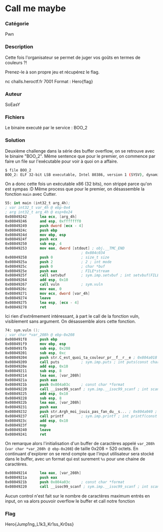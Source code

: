 # Call me maybe

### Catégorie
Pwn

### Description
Cette fois l'organisateur se permet de juger vos goûts en termes de couleurs ?!

Prenez-le à son propre jeu et récupérez le flag.

nc challs.heroctf.fr 7001
Format : Hero{flag}

### Auteur
SoEasY

### Fichiers
Le binaire executé par le service : BOO_2

### Solution
Deuxième challenge dans la série des buffer overflow, on se retrouve avec le binaire "BOO_2".
Même sentence que pour le premier, on commence par faire un file sur l'exécutable pour voir à quoi on a affaire.
```bash
$ file BOO_2 
BOO_2: ELF 32-bit LSB executable, Intel 80386, version 1 (SYSV), dynamically linked, interpreter /lib/ld-, BuildID[sha1]=252fb7f9439139a76e929befad4355f78b5794a8, for GNU/Linux 3.2.0, not stripped
```
On a donc cette fois un exécutable x86 (32 bits), non strippé parce qu'on est sympas :D
Même process que pour le premier, on désassemble la fonction `main` avec Cutter.
```nasm
55: int main (int32_t arg_4h);
; var int32_t var_4h @ ebp-0x4
; arg int32_t arg_4h @ esp+0x24
0x08049242      lea ecx, [arg_4h]
0x08049246      and esp, 0xfffffff0
0x08049249      push dword [ecx - 4]
0x0804924c      push ebp
0x0804924d      mov ebp, esp
0x0804924f      push ecx
0x08049250      sub esp, 4
0x08049253      mov eax, dword [stdout] ; obj.__TMC_END
                                   ; 0x804c034
0x08049258      push 0             ; size_t size
0x0804925a      push 2             ; 2 ; int mode
0x0804925c      push 0             ; char *buf
0x0804925e      push eax           ; FILE*stream
0x0804925f      call setvbuf       ; sym.imp.setvbuf ; int setvbuf(FILE*stream, char *buf, int mode, size_t size)
0x08049264      add esp, 0x10
0x08049267      call vuln          ; sym.vuln
0x0804926c      mov eax, 0
0x08049271      mov ecx, dword [var_4h]
0x08049274      leave
0x08049275      lea esp, [ecx - 4]
0x08049278      ret
```

Ici rien d'extrêmement intéressant, à part le call de la fonction vuln, visiblement sans argument.
On désassemble alors cette fonction.
```nasm
74: sym.vuln ();
; var char *var_208h @ ebp-0x208
0x080491f8      push ebp
0x080491f9      mov ebp, esp
0x080491fb      sub esp, 0x208
0x08049201      sub esp, 0xc
0x08049204      push str.C_est_quoi_ta_couleur_pr__f__r__e ; 0x804a018 ; const char *s
0x08049209      call puts          ; sym.imp.puts ; int puts(const char *s)
0x0804920e      add esp, 0x10
0x08049211      sub esp, 8
0x08049214      lea eax, [var_208h]
0x0804921a      push eax
0x0804921b      push 0x804a03c     ; const char *format
0x08049220      call __isoc99_scanf ; sym.imp.__isoc99_scanf ; int scanf(const char *format)
0x08049225      add esp, 0x10
0x08049228      sub esp, 8
0x0804922b      lea eax, [var_208h]
0x08049231      push eax
0x08049232      push str.Argh_moi_jsuis_pas_fan_du__s... ; 0x804a040 ; const char *format
0x08049237      call printf        ; sym.imp.printf ; int printf(const char *format)
0x0804923c      add esp, 0x10
0x0804923f      nop
0x08049240      leave
0x08049241      ret
```
On remarque alors l'initialisation d'un buffer de caractères appelé `var_208h` (`var char *var_208h @ ebp-0x208`) de taille 0x208 = 520 octets.
En continuant d'explorer on se rend compte que l'input utilisateur sera stocké dans le buffer, avec un format qui est surement `%s` pour une chaine de caractères.
```nasm
0x08049214      lea eax, [var_208h]
0x0804921a      push eax
0x0804921b      push 0x804a03c     ; const char *format
0x08049220      call __isoc99_scanf ; sym.imp.__isoc99_scanf ; int scanf(const char *format)
```
Aucun control n'est fait sur le nombre de caractères maximum entrés en input, on va alors pouvoir overflow le buffer et call notre fonction 

### Flag
Hero{Jump1ng_L1k3_Kr1ss_Kr0ss}
